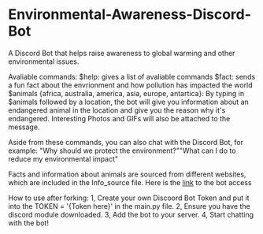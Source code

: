 # Environmental-Awareness-Discord-Bot
A Discord Bot that helps raise awareness to global warming and other environmental issues.

Avaliable commands:
$help: gives a list of avaliable commands
$fact: sends a fun fact about the envrionment and how pollution has impacted the world
$animals {africa, australia, america, asia, europe, antartica}: By typing in $animals followed by a location, the bot will give you information about an endangered animal in the location and give you the reason why it's endangered. Interesting Photos and GIFs will also be attached to the message.

Aside from these commands, you can also chat with the Discord Bot, for example: "Why should we protect the environment?""What can I do to reduce my environmental impact"

Facts and information about animals are sourced from different websites, which are included in the Info_source file.
Here is the [link]([url](https://discord.com/api/oauth2/authorize?client_id=1096833963311509574&permissions=8&scope=bot)) to the bot access

How to use after forking:
1, Create your own Discoord Bot Token and put it into the TOKEN = '{Token here}' in the main.py file.
2, Ensure you have the discord module downloaded.
3, Add the bot to your server.
4, Start chatting with the bot!
